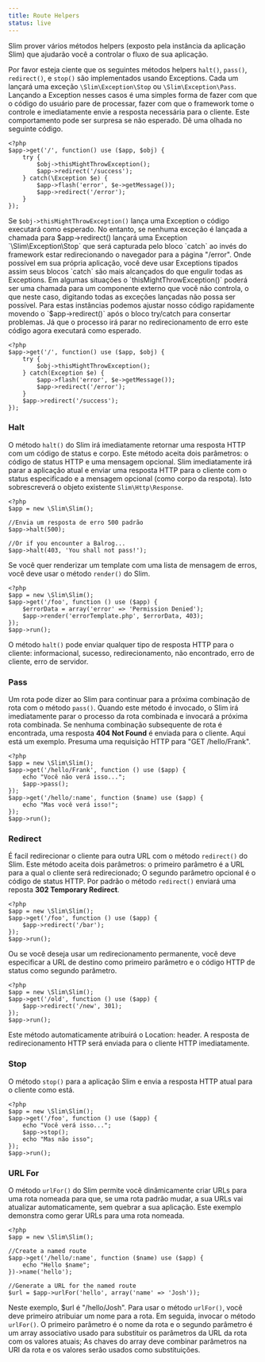 ```yaml
---
title: Route Helpers
status: live
---
```


Slim prover vários métodos helpers (exposto pela instância da aplicação Slim) que ajudarão você a controlar o fluxo de
sua aplicação.

Por favor esteja ciente que os seguintes métodos helpers `halt()`, `pass()`, `redirect()`, e `stop()` são implementados
usando Exceptions. Cada um lançará uma exceção `\Slim\Exception\Stop` ou `\Slim\Exception\Pass`.
Lançando a Exception nesses casos é uma simples forma de fazer com que o código do usuário pare de processar, fazer
com que o framework tome o controle e imediatamente envie a resposta necessária para o cliente. Este comportamento pode
ser surpresa se não esperado. Dê uma olhada no seguinte código.

    <?php
    $app->get('/', function() use ($app, $obj) {
        try {
            $obj->thisMightThrowException();
            $app->redirect('/success');
        } catch(\Exception $e) {
            $app->flash('error', $e->getMessage());
            $app->redirect('/error');
        }
    });

Se `$obj->thisMightThrowException()` lança uma Exception o código executará como esperado. No entanto, se nenhuma
exceção é lançada a chamada para $app->redirect() lançará uma Exception `\Slim\Exception\Stop` que será capturada pelo
bloco `catch` ao invés do framework estar redirecionando o navegador para a página "/error". Onde possível
em sua própria aplicação, você deve usar Exceptions tipados assim seus blocos `catch` são mais alcançados do que 
engulir todas as Exceptions. Em algumas situações o `thisMightThrowException()` poderá ser uma chamada para um componente
externo que você não controla, o que neste caso, digitando todas as exceções lançadas não possa ser possível.
Para estas instâncias podemos ajustar nosso código rapidamente movendo o `$app->redirect()` após o bloco try/catch para
consertar problemas.
Já que o processo irá parar no redirecionamento de erro este código agora executará como esperado.

    <?php
    $app->get('/', function() use ($app, $obj) {
        try {
            $obj->thisMightThrowException();
        } catch(Exception $e) {
            $app->flash('error', $e->getMessage());
            $app->redirect('/error');
        }
        $app->redirect('/success');
    });

### Halt

O método `halt()` do Slim irá imediatamente retornar uma resposta HTTP com um código de status e corpo.
Este método aceita dois parâmetros: o código de status HTTP e uma mensagem opcional. Slim imediatamente irá parar a aplicação
atual e enviar uma resposta HTTP para o cliente com o status especificado e a mensagem opcional (como corpo da respota).
Isto sobrescreverá o objeto existente `Slim\Http\Response`.

    <?php
    $app = new \Slim\Slim();

    //Envia um resposta de erro 500 padrão
    $app->halt(500);

    //Or if you encounter a Balrog...
    $app->halt(403, 'You shall not pass!');

Se você quer renderizar um template com uma lista de mensagem de erros, você deve usar o método `render()` do Slim.

    <?php
    $app = new \Slim\Slim();
    $app->get('/foo', function () use ($app) {
        $errorData = array('error' => 'Permission Denied');
        $app->render('errorTemplate.php', $errorData, 403);
    });
    $app->run();

O método `halt()` pode enviar qualquer tipo de resposta HTTP para o cliente: informacional, sucesso, redirecionamento,
não encontrado, erro de cliente, erro de servidor.

### Pass

Um rota pode dizer ao Slim para continuar para a próxima combinação de rota com o método `pass()`.
Quando este método é invocado, o Slim irá imediatamente parar o processo da rota combinada e invocará a próxima rota combinada.
Se nenhuma combinação subsequente de rota é encontrada, uma resposta **404 Not Found** é enviada para o cliente.
Aqui está um exemplo. Presuma uma requisição HTTP para "GET /hello/Frank".

    <?php
    $app = new \Slim\Slim();
    $app->get('/hello/Frank', function () use ($app) {
        echo "Você não verá isso...";
        $app->pass();
    });
    $app->get('/hello/:name', function ($name) use ($app) {
        echo "Mas você verá isso!";
    });
    $app->run();

### Redirect

É facil redirecionar o cliente para outra URL com o método `redirect()` do Slim. Este método aceita
dois parâmetros: o primeiro parâmetro é a URL para a qual o cliente será redirecionado; O segundo parâmetro opcional
é o código de status HTTP. Por padrão o método `redirect()` enviará uma reposta **302 Temporary Redirect**.

    <?php
    $app = new \Slim\Slim();
    $app->get('/foo', function () use ($app) {
        $app->redirect('/bar');
    });
    $app->run();

Ou se você deseja usar um redirecionamento permanente, você deve especificar a URL de destino como primeiro parâmetro
e o código HTTP de status como segundo parâmetro.

    <?php
    $app = new \Slim\Slim();
    $app->get('/old', function () use ($app) {
        $app->redirect('/new', 301);
    });
    $app->run();

Este método automaticamente atribuirá o Location: header. A resposta de redirecionamento HTTP será enviada para o 
cliente HTTP imediatamente.

### Stop

O método `stop()` para a aplicação Slim e envia a resposta HTTP atual para o cliente como está.

    <?php
    $app = new \Slim\Slim();
    $app->get('/foo', function () use ($app) {
        echo "Você verá isso...";
        $app->stop();
        echo "Mas não isso";
    });
    $app->run();

### URL For

O método `urlFor()` do Slim permite você dinâmicamente criar URLs para uma rota nomeada para que, se uma rota
padrão mudar, a sua URLs vai atualizar automaticamente, sem quebrar a sua aplicação. Este exemplo demonstra
como gerar URLs para uma rota nomeada.

    <?php
    $app = new \Slim\Slim();

    //Create a named route
    $app->get('/hello/:name', function ($name) use ($app) {
        echo "Hello $name";
    })->name('hello');

    //Generate a URL for the named route
    $url = $app->urlFor('hello', array('name' => 'Josh'));

Neste exemplo, $url é "/hello/Josh". Para usar o método `urlFor()`, você deve primeiro atribuiar um nome para a rota.
Em seguida, invocar o método `urlFor()`. O primeiro parâmetro é o nome da rota e o segundo parâmetro é um array associativo
usado para substituir os parâmetros da URL da rota com os valores atuais; As chaves do array deve combinar parâmetros
na URI da rota e os valores serão usados como substituições.
